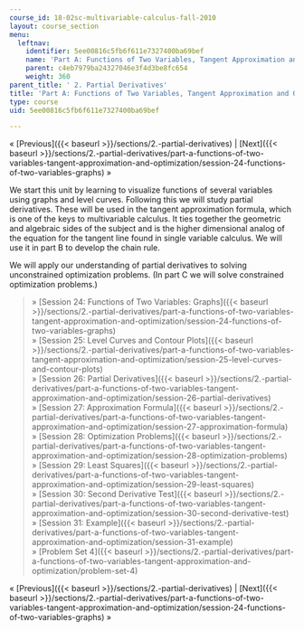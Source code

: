 ```yaml
---
course_id: 18-02sc-multivariable-calculus-fall-2010
layout: course_section
menu:
  leftnav:
    identifier: 5ee00816c5fb6f611e7327400ba69bef
    name: 'Part A: Functions of Two Variables, Tangent Approximation and Opt'
    parent: c4eb7979ba24327046e3f4d3be8fc654
    weight: 360
parent_title: ' 2. Partial Derivatives'
title: 'Part A: Functions of Two Variables, Tangent Approximation and Optimization'
type: course
uid: 5ee00816c5fb6f611e7327400ba69bef

---
```


« [Previous]({{< baseurl >}}/sections/2.-partial-derivatives) | [Next]({{< baseurl >}}/sections/2.-partial-derivatives/part-a-functions-of-two-variables-tangent-approximation-and-optimization/session-24-functions-of-two-variables-graphs) »

We start this unit by learning to visualize functions of several variables using graphs and level curves. Following this we will study partial derivatives. These will be used in the tangent approximation formula, which is one of the keys to multivariable calculus. It ties together the geometric and algebraic sides of the subject and is the higher dimensional analog of the equation for the tangent line found in single variable calculus. We will use it in part B to develop the chain rule.

We will apply our understanding of partial derivatives to solving unconstrained optimization problems. (In part C we will solve constrained optimization problems.)

> » [Session 24: Functions of Two Variables: Graphs]({{< baseurl >}}/sections/2.-partial-derivatives/part-a-functions-of-two-variables-tangent-approximation-and-optimization/session-24-functions-of-two-variables-graphs)  
> » [Session 25: Level Curves and Contour Plots]({{< baseurl >}}/sections/2.-partial-derivatives/part-a-functions-of-two-variables-tangent-approximation-and-optimization/session-25-level-curves-and-contour-plots)  
> » [Session 26: Partial Derivatives]({{< baseurl >}}/sections/2.-partial-derivatives/part-a-functions-of-two-variables-tangent-approximation-and-optimization/session-26-partial-derivatives)  
> » [Session 27: Approximation Formula]({{< baseurl >}}/sections/2.-partial-derivatives/part-a-functions-of-two-variables-tangent-approximation-and-optimization/session-27-approximation-formula)  
> » [Session 28: Optimization Problems]({{< baseurl >}}/sections/2.-partial-derivatives/part-a-functions-of-two-variables-tangent-approximation-and-optimization/session-28-optimization-problems)  
> » [Session 29: Least Squares]({{< baseurl >}}/sections/2.-partial-derivatives/part-a-functions-of-two-variables-tangent-approximation-and-optimization/session-29-least-squares)  
> » [Session 30: Second Derivative Test]({{< baseurl >}}/sections/2.-partial-derivatives/part-a-functions-of-two-variables-tangent-approximation-and-optimization/session-30-second-derivative-test)  
> » [Session 31: Example]({{< baseurl >}}/sections/2.-partial-derivatives/part-a-functions-of-two-variables-tangent-approximation-and-optimization/session-31-example)  
> » [Problem Set 4]({{< baseurl >}}/sections/2.-partial-derivatives/part-a-functions-of-two-variables-tangent-approximation-and-optimization/problem-set-4)

« [Previous]({{< baseurl >}}/sections/2.-partial-derivatives) | [Next]({{< baseurl >}}/sections/2.-partial-derivatives/part-a-functions-of-two-variables-tangent-approximation-and-optimization/session-24-functions-of-two-variables-graphs) »
